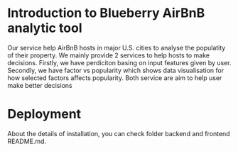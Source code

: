 # Introduction to Blueberry AirBnB analytic tool

Our service help AirBnB hosts in major U.S. cities to analyse the populatity of their property.
We mainly provide 2 services to help hosts to make decisions. Firstly, we have perdiciton basing on input features given by user. Secondly, we have factor vs popularity which shows data visualisation for how selected factors affects popularity. Both service are aim to help user make better decisions

# Deployment
About the details of installation, you can check folder backend and frontend README.md.
